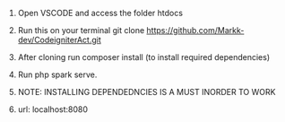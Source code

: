 1. Open VSCODE and access the folder htdocs
2. Run this on your terminal git clone https://github.com/Markk-dev/CodeigniterAct.git
3. After cloning run composer install (to install required dependencies)
4. Run php spark serve.


5. NOTE: INSTALLING DEPENDEDNCIES IS A MUST INORDER TO WORK
6. url: localhost:8080
